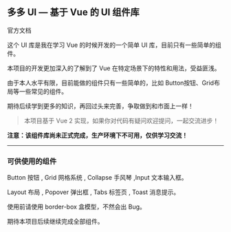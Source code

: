 ## 多多 UI — 基于 Vue 的 UI 组件库

官方文档

这个 UI 库是我在学习 Vue 的时候开发的一个简单 UI 库，目前只有一些简单的组件。

本项目的开发更加深入的了解到了 Vue 在特定场景下的特性和用法，受益匪浅。

由于本人水平有限，目前能做的组件只有一些简单的，比如 Button按钮、Grid布局等一些常见的组件。

期待后续学到更多的知识，再回过头来完善，争取做到和市面上一样！

>本项目基于 Vue 2 实现，如果你对代码有疑问欢迎提问，一起交流进步！

**注意：该组件库尚未正式完成，生产环境下不可用，仅供学习交流！**

---

### 可供使用的组件

Button 按钮 , Grid 网格系统 , Collapse 手风琴 ,Input 文本输入框。

Layout 布局 , Popover 弹出框 ,  Tabs 标签页 , Toast 消息提示。

使用前请使用 border-box 盒模型，不然会出 Bug。

期待本项目后续继续完成全部组件。